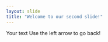 ```yaml
---
layout: slide
title: "Welcome to our second slide!"
---
```

Your  text 
Use the left arrow to go back!
